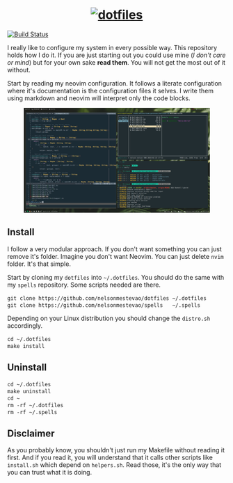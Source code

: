 [semaphoreci]: https://semaphoreci.com/nelsonmestevao/dotfiles

<h1 align="center">
  <a target="_blank" href="https://dotfiles.github.io">
    <img src="https://dotfiles.github.io/images/dotfiles-logo.png" alt="dotfiles" width="400px">
  </a>
</h1>

[![Build Status](https://semaphoreci.com/api/v1/nelsonmestevao/dotfiles/branches/master/badge.svg)][semaphoreci]

I really like to configure my system in every possible way. This repository
holds how I do it. If you are just starting out you could use mine (_I don't
care or mind_) but for your own sake **read them**. You will not get the most
out of it without.

Start by reading my neovim configuration. It follows a literate configuration
where it's documentation is the configuration files it selves. I write them
using markdown and neovim will interpret only the code blocks.

<div align="center">
  <img alt="screenshot" src="screenshot.png" width="85%"/>
</div>


## Install

I follow a very modular approach. If you don't want something you can just
remove it's folder. Imagine you don't want Neovim. You can just delete `nvim`
folder. It's that simple.


Start by cloning my `dotfiles` into `~/.dotfiles`. You should do the same with
my `spells` repository. Some scripts needed are there.

```shell
git clone https://github.com/nelsonmestevao/dotfiles ~/.dotfiles
git clone https://github.com/nelsonmestevao/spells   ~/.spells
```

Depending on your Linux distribution you should change the `distro.sh`
accordingly.

```shell
cd ~/.dotfiles
make install
```

## Uninstall

```shell
cd ~/.dotfiles
make uninstall
cd ~
rm -rf ~/.dotfiles
rm -rf ~/.spells
```

## Disclaimer

As you probably know, you shouldn't just run my Makefile without reading it
first. And if you read it, you will understand that it calls other scripts like
`install.sh` which depend on `helpers.sh`. Read those, it's the only way that
you can trust what it is doing.

